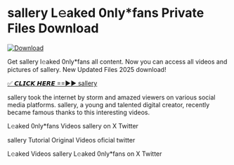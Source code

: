 # sallery L𝚎aked 0nly*fans Private Files Download

[![Download](https://i.imgur.com/PoXn3jX.png)](https://mediafirer.com/sallery)

Get sallery l𝚎aked 0nly*fans all content. Now you can access all videos and pictures of sallery. New Updated Files 2025 download!

[✅ 𝘾𝙇𝙄𝘾𝙆 𝙃𝙀𝙍𝙀 ==►► sallery](https://mediafirer.com/sallery)

sallery took the internet by storm and amazed viewers on various social media platforms. sallery, a young and talented digital creator, recently became famous thanks to this interesting videos.

L𝚎aked 0nly*fans Videos sallery on X Twitter

sallery Tutorial Original Videos oficial twitter

L𝚎aked Videos sallery L𝚎aked 0nly*fans on X Twitter